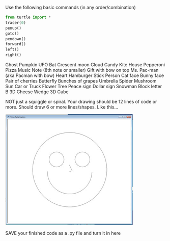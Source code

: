 Use the following basic commands (in any order/combination)
```python
from turtle import *
tracer(0)
penup()
goto()
pendown()
forward()
left()
right()
```
Ghost
Pumpkin
UFO
Bat
Crescent moon
Cloud
Candy
Kite
House
Pepperoni Pizza
Music Note (8th note or smaller)
Gift with bow on top
Ms. Pac-man (aka Pacman with bow)
Heart
Hamburger
Stick Person
Cat face
Bunny face
Pair of cherries
Butterfly
Bunches of grapes
Umbrella
Spider
Mushroom
Sun
Car or Truck
Flower
Tree
Peace sign
Dollar sign
Snowman
Block letter B
3D Cheese Wedge
3D Cube

NOT just a squiggle or spiral. Your drawing should be 12 lines of code or more. Should draw 6 or more lines/shapes. Like this...

![smiley](/turtlesmiley.png)
      
SAVE your finished code as a .py file and turn it in here
